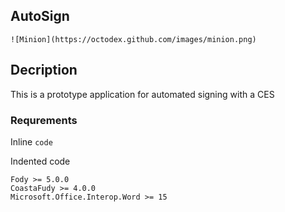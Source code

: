 
## AutoSign
 
    ![Minion](https://octodex.github.com/images/minion.png)

   
## Decription
This is a prototype application for automated signing with a CES
### **Requrements**
Inline `code`

Indented code

    Fody >= 5.0.0
    CoastaFudy >= 4.0.0
    Microsoft.Office.Interop.Word >= 15
